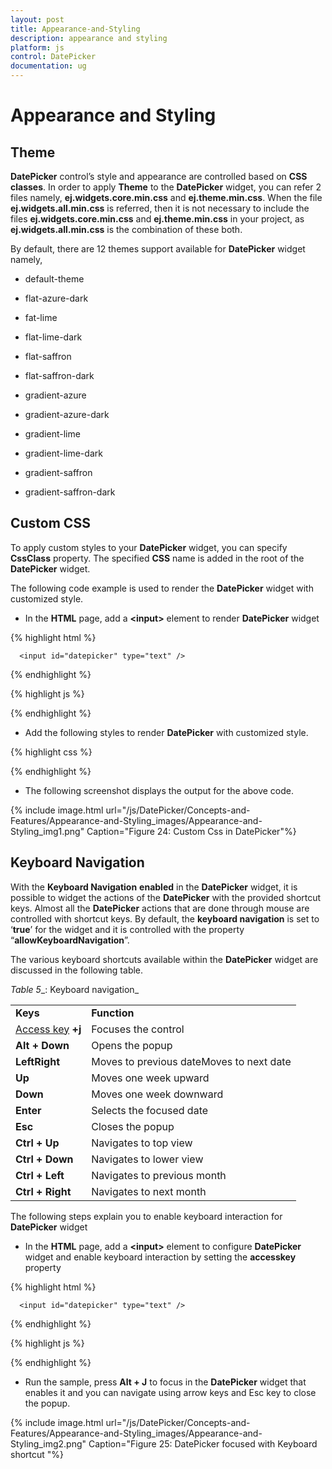 ```yaml
---
layout: post
title: Appearance-and-Styling
description: appearance and styling
platform: js
control: DatePicker
documentation: ug
---
```


# Appearance and Styling

## Theme

**DatePicker** control’s style and appearance are controlled based on **CSS** **classes**. In order to apply **Theme** to the **DatePicker** widget, you can refer 2 files namely, **ej.widgets.core.min.css** and **ej.theme.min.css**. When the file **ej.widgets.all.min.css** is referred, then it is not necessary to include the files **ej.widgets.core.min.css** and **ej.theme.min.css** in your project, as **ej.widgets.all.min.css** is the combination of these both. 

By default, there are 12 themes support available for **DatePicker** widget namely,

* default-theme

* flat-azure-dark

* fat-lime

* flat-lime-dark

* flat-saffron

* flat-saffron-dark

* gradient-azure

* gradient-azure-dark

* gradient-lime

* gradient-lime-dark

* gradient-saffron

* gradient-saffron-dark

## Custom CSS

To apply custom styles to your **DatePicker** widget, you can specify **CssClass** property. The specified **CSS** name is added in the root of the **DatePicker** widget.

The following code example is used to render the **DatePicker** widget with customized style.

* In the **HTML** page, add a **&lt;input&gt;** element to render **DatePicker** widget



 {% highlight html %}
  
  
      <input id="datepicker" type="text" />
      
  {% endhighlight %}
  
  {% highlight js %}


<script type="text/javascript">
    $(function () {
        // declaration
        $("#datepicker").ejDatePicker({
            cssClass: "custom"
        });
    });
    </script>

  {% endhighlight %}



*  Add the following styles to render **DatePicker** with customized style.

{% highlight css %}

<style type="text/css">
    .custom .e-header {
      background-color:blue;
    }

</style>


{% endhighlight %}



* The following screenshot displays the output for the above code.



{% include image.html url="/js/DatePicker/Concepts-and-Features/Appearance-and-Styling_images/Appearance-and-Styling_img1.png" Caption="Figure 24: Custom Css in DatePicker"%}

## Keyboard Navigation



With the **Keyboard Navigation** **enabled** in the **DatePicker** widget, it is possible to widget the actions of the **DatePicker** with the provided shortcut keys. Almost all the **DatePicker** actions that are done through mouse are controlled with shortcut keys. By default, the **keyboard navigation** is set to ‘**true**’ for the widget and it is controlled with the property “**allowKeyboardNavigation**”.

The various keyboard shortcuts available within the **DatePicker** widget are discussed in the following table.

_Table_ _5__: Keyboard navigation_

<table>
<tr>
<td>
<b>Keys</b></td><td>
<b>Function</b></td></tr>
<tr>
<td>
<a href=http://en.wikipedia.org/wiki/Access_key>Access key</a><b> </b><b>+j</b></td><td>
Focuses the control</td></tr>
<tr>
<td>
<b>Alt + Down</b></td><td>
Opens the popup</td></tr>
<tr>
<td>
<b>Left</b><b>Right</b></td><td>
Moves to previous dateMoves to next date</td></tr>
<tr>
<td>
<b>Up</b></td><td>
Moves one week upward</td></tr>
<tr>
<td>
<b>Down</b></td><td>
Moves one week downward</td></tr>
<tr>
<td>
<b>Enter</b></td><td>
Selects the focused date</td></tr>
<tr>
<td>
<b>Esc</b></td><td>
Closes the popup</td></tr>
<tr>
<td>
<b>Ctrl + Up</b></td><td>
Navigates to top view</td></tr>
<tr>
<td>
<b>Ctrl + Down</b></td><td>
Navigates to lower view</td></tr>
<tr>
<td>
<b>Ctrl + Left</b></td><td>
Navigates to previous month</td></tr>
<tr>
<td>
<b>Ctrl + Right</b></td><td>
Navigates to next month</td></tr>
</table>


The following steps explain you to enable keyboard interaction for **DatePicker** widget

* In the **HTML** page, add a **&lt;input&gt;** element to configure **DatePicker** widget and enable keyboard interaction by setting the **accesskey** property


 {% highlight html %}

  
      <input id="datepicker" type="text" />
      
  {% endhighlight %}
  
  {% highlight js %}


   <script type="text/javascript">
        $(function () {
            // declaration
            $("#datepicker").ejDatePicker();
        });
    </script>

  {% endhighlight %}



* Run the sample, press **Alt + J** to focus in the **DatePicker** widget that enables it and you can navigate using arrow keys and Esc key to close the popup.

{% include image.html url="/js/DatePicker/Concepts-and-Features/Appearance-and-Styling_images/Appearance-and-Styling_img2.png" Caption="Figure 25: DatePicker focused with Keyboard shortcut                                            "%}

